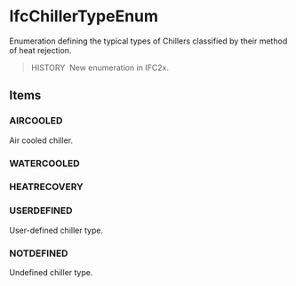 # IfcChillerTypeEnum

Enumeration defining the typical types of Chillers classified by their method of heat rejection.

> HISTORY&nbsp; New enumeration in IFC2x.

## Items

### AIRCOOLED
Air cooled chiller.

### WATERCOOLED


### HEATRECOVERY


### USERDEFINED
User-defined chiller type.

### NOTDEFINED
Undefined chiller type.
